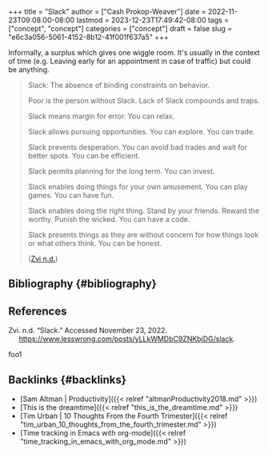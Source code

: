 +++
title = "Slack"
author = ["Cash Prokop-Weaver"]
date = 2022-11-23T09:08:00-08:00
lastmod = 2023-12-23T17:49:42-08:00
tags = ["concept", "concept"]
categories = ["concept"]
draft = false
slug = "e6c3a056-5061-4152-8b12-41f001f637a5"
+++

Informally, a surplus which gives one wiggle room. It's usually in the context of time (e.g. Leaving early for an appointment in case of traffic) but could be anything.

> Slack: The absence of binding constraints on behavior.
>
> Poor is the person without Slack. Lack of Slack compounds and traps.
>
> Slack means margin for error. You can relax.
>
> Slack allows pursuing opportunities. You can explore. You can trade.
>
> Slack prevents desperation. You can avoid bad trades and wait for better spots. You can be efficient.
>
> Slack permits planning for the long term. You can invest.
>
> Slack enables doing things for your own amusement. You can play games. You can have fun.
>
> Slack enables doing the right thing. Stand by your friends. Reward the worthy. Punish the wicked. You can have a code.
>
> Slack presents things as they are without concern for how things look or what others think. You can be honest.
>
> (<a href="#citeproc_bib_item_1">Zvi n.d.</a>)


## Bibliography {#bibliography}

## References

<style>.csl-entry{text-indent: -1.5em; margin-left: 1.5em;}</style><div class="csl-bib-body">
  <div class="csl-entry"><a id="citeproc_bib_item_1"></a>Zvi. n.d. “Slack.” Accessed November 23, 2022. <a href="https://www.lesswrong.com/posts/yLLkWMDbC9ZNKbjDG/slack">https://www.lesswrong.com/posts/yLLkWMDbC9ZNKbjDG/slack</a>.</div>
</div>

foo1


## Backlinks {#backlinks}

-   [Sam Altman | Productivity]({{< relref "altmanProductivity2018.md" >}})
-   [This is the dreamtime]({{< relref "this_is_the_dreamtime.md" >}})
-   [Tim Urban | 10 Thoughts From the Fourth Trimester]({{< relref "tim_urban_10_thoughts_from_the_fourth_trimester.md" >}})
-   [Time tracking in Emacs with org-mode]({{< relref "time_tracking_in_emacs_with_org_mode.md" >}})
